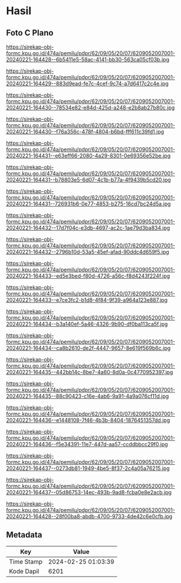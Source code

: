 # Hasil

## Foto C Plano

https://sirekap-obj-formc.kpu.go.id/474a/pemilu/pdpr/62/09/05/20/07/6209052007001-20240221-164428--6b5411e5-58ac-4141-bb30-563ca05cf03b.jpg

https://sirekap-obj-formc.kpu.go.id/474a/pemilu/pdpr/62/09/05/20/07/6209052007001-20240221-164429--883d9ead-fe7c-4cef-9c74-a7d6417c2c4e.jpg

https://sirekap-obj-formc.kpu.go.id/474a/pemilu/pdpr/62/09/05/20/07/6209052007001-20240221-164430--78534e82-e84d-425d-a248-e2b8ab27b80c.jpg

https://sirekap-obj-formc.kpu.go.id/474a/pemilu/pdpr/62/09/05/20/07/6209052007001-20240221-164430--f76a356c-478f-4804-b6bd-fff611c39fd1.jpg

https://sirekap-obj-formc.kpu.go.id/474a/pemilu/pdpr/62/09/05/20/07/6209052007001-20240221-164431--e63eff66-2080-4a29-8301-0e69356e52be.jpg

https://sirekap-obj-formc.kpu.go.id/474a/pemilu/pdpr/62/09/05/20/07/6209052007001-20240221-164431--b78803e5-6d07-4c1b-b77a-4f9439b5cd20.jpg

https://sirekap-obj-formc.kpu.go.id/474a/pemilu/pdpr/62/09/05/20/07/6209052007001-20240221-164431--726931b6-0e77-4853-b275-16cd7bc24d5a.jpg

https://sirekap-obj-formc.kpu.go.id/474a/pemilu/pdpr/62/09/05/20/07/6209052007001-20240221-164432--17d7f04c-e3db-4697-ac2c-1ae79d3ba834.jpg

https://sirekap-obj-formc.kpu.go.id/474a/pemilu/pdpr/62/09/05/20/07/6209052007001-20240221-164432--2796b10d-53a5-45ef-afad-90ddc4d659f5.jpg

https://sirekap-obj-formc.kpu.go.id/474a/pemilu/pdpr/62/09/05/20/07/6209052007001-20240221-164433--ed5e3bed-f80d-4726-a56c-f8d4243f224f.jpg

https://sirekap-obj-formc.kpu.go.id/474a/pemilu/pdpr/62/09/05/20/07/6209052007001-20240221-164433--e7ce3fc2-b1d8-4f84-9f39-a964a123e887.jpg

https://sirekap-obj-formc.kpu.go.id/474a/pemilu/pdpr/62/09/05/20/07/6209052007001-20240221-164434--b3a140ef-5a46-4326-9b90-df0ba113ca5f.jpg

https://sirekap-obj-formc.kpu.go.id/474a/pemilu/pdpr/62/09/05/20/07/6209052007001-20240221-164434--ca8b2610-de2f-4447-9657-8e619f569b6c.jpg

https://sirekap-obj-formc.kpu.go.id/474a/pemilu/pdpr/62/09/05/20/07/6209052007001-20240221-164435--442bb14c-8be7-4a60-8d0a-0c4770952397.jpg

https://sirekap-obj-formc.kpu.go.id/474a/pemilu/pdpr/62/09/05/20/07/6209052007001-20240221-164435--88c90423-c16e-4ab6-9a91-4a9a076cf11d.jpg

https://sirekap-obj-formc.kpu.go.id/474a/pemilu/pdpr/62/09/05/20/07/6209052007001-20240221-164436--e1448108-7f46-4b3b-8404-1876451357dd.jpg

https://sirekap-obj-formc.kpu.go.id/474a/pemilu/pdpr/62/09/05/20/07/6209052007001-20240221-164436--f5e34391-11e7-447d-aa57-ccddbbcc29f0.jpg

https://sirekap-obj-formc.kpu.go.id/474a/pemilu/pdpr/62/09/05/20/07/6209052007001-20240221-164437--0273db81-1949-4be5-8f37-2c4a05a76215.jpg

https://sirekap-obj-formc.kpu.go.id/474a/pemilu/pdpr/62/09/05/20/07/6209052007001-20240221-164437--05d86753-14ec-493b-9ad8-fcba0e8e2acb.jpg

https://sirekap-obj-formc.kpu.go.id/474a/pemilu/pdpr/62/09/05/20/07/6209052007001-20240221-164428--28f00ba8-abdb-4700-9733-4de42c6e0cfb.jpg


## Metadata

| Key        | Value               |
| ---------- | ------------------- |
| Time Stamp | 2024-02-25 01:03:39 |
| Kode Dapil | 6201                |



